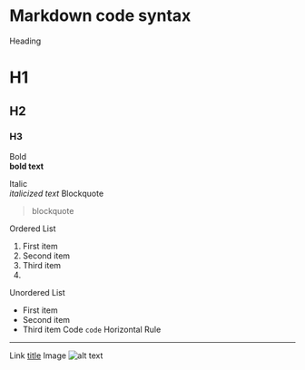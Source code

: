 # Markdown code syntax

Heading	
# H1
## H2
### H3

Bold	
**bold text**

Italic	
*italicized text*
Blockquote	
> blockquote

Ordered List
1. First item
2. Second item
3. Third item
4. 
Unordered List
- First item
- Second item
- Third item
Code
`code`
Horizontal Rule
---
Link	[title](https://www.example.com)
Image	![alt text](image.jpg)

